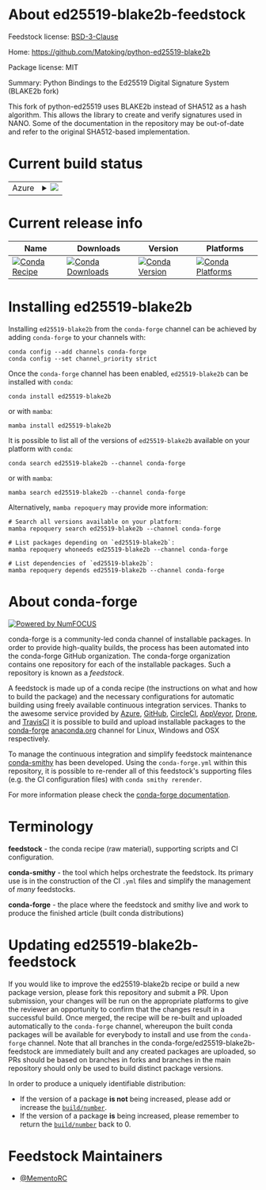 About ed25519-blake2b-feedstock
===============================

Feedstock license: [BSD-3-Clause](https://github.com/conda-forge/ed25519-blake2b-feedstock/blob/main/LICENSE.txt)

Home: https://github.com/Matoking/python-ed25519-blake2b

Package license: MIT

Summary: Python Bindings to the Ed25519 Digital Signature System (BLAKE2b fork)

This fork of python-ed25519 uses BLAKE2b instead of SHA512 as a hash algorithm.
This allows the library to create and verify signatures used in NANO.
Some of the documentation in the repository may be out-of-date and
refer to the original SHA512-based implementation.


Current build status
====================


<table>
    
  <tr>
    <td>Azure</td>
    <td>
      <details>
        <summary>
          <a href="https://dev.azure.com/conda-forge/feedstock-builds/_build/latest?definitionId=21602&branchName=main">
            <img src="https://dev.azure.com/conda-forge/feedstock-builds/_apis/build/status/ed25519-blake2b-feedstock?branchName=main">
          </a>
        </summary>
        <table>
          <thead><tr><th>Variant</th><th>Status</th></tr></thead>
          <tbody><tr>
              <td>linux_64_python3.10.____cpython</td>
              <td>
                <a href="https://dev.azure.com/conda-forge/feedstock-builds/_build/latest?definitionId=21602&branchName=main">
                  <img src="https://dev.azure.com/conda-forge/feedstock-builds/_apis/build/status/ed25519-blake2b-feedstock?branchName=main&jobName=linux&configuration=linux%20linux_64_python3.10.____cpython" alt="variant">
                </a>
              </td>
            </tr><tr>
              <td>linux_64_python3.11.____cpython</td>
              <td>
                <a href="https://dev.azure.com/conda-forge/feedstock-builds/_build/latest?definitionId=21602&branchName=main">
                  <img src="https://dev.azure.com/conda-forge/feedstock-builds/_apis/build/status/ed25519-blake2b-feedstock?branchName=main&jobName=linux&configuration=linux%20linux_64_python3.11.____cpython" alt="variant">
                </a>
              </td>
            </tr><tr>
              <td>linux_64_python3.8.____cpython</td>
              <td>
                <a href="https://dev.azure.com/conda-forge/feedstock-builds/_build/latest?definitionId=21602&branchName=main">
                  <img src="https://dev.azure.com/conda-forge/feedstock-builds/_apis/build/status/ed25519-blake2b-feedstock?branchName=main&jobName=linux&configuration=linux%20linux_64_python3.8.____cpython" alt="variant">
                </a>
              </td>
            </tr><tr>
              <td>linux_64_python3.9.____73_pypy</td>
              <td>
                <a href="https://dev.azure.com/conda-forge/feedstock-builds/_build/latest?definitionId=21602&branchName=main">
                  <img src="https://dev.azure.com/conda-forge/feedstock-builds/_apis/build/status/ed25519-blake2b-feedstock?branchName=main&jobName=linux&configuration=linux%20linux_64_python3.9.____73_pypy" alt="variant">
                </a>
              </td>
            </tr><tr>
              <td>linux_64_python3.9.____cpython</td>
              <td>
                <a href="https://dev.azure.com/conda-forge/feedstock-builds/_build/latest?definitionId=21602&branchName=main">
                  <img src="https://dev.azure.com/conda-forge/feedstock-builds/_apis/build/status/ed25519-blake2b-feedstock?branchName=main&jobName=linux&configuration=linux%20linux_64_python3.9.____cpython" alt="variant">
                </a>
              </td>
            </tr><tr>
              <td>osx_64_python3.10.____cpython</td>
              <td>
                <a href="https://dev.azure.com/conda-forge/feedstock-builds/_build/latest?definitionId=21602&branchName=main">
                  <img src="https://dev.azure.com/conda-forge/feedstock-builds/_apis/build/status/ed25519-blake2b-feedstock?branchName=main&jobName=osx&configuration=osx%20osx_64_python3.10.____cpython" alt="variant">
                </a>
              </td>
            </tr><tr>
              <td>osx_64_python3.11.____cpython</td>
              <td>
                <a href="https://dev.azure.com/conda-forge/feedstock-builds/_build/latest?definitionId=21602&branchName=main">
                  <img src="https://dev.azure.com/conda-forge/feedstock-builds/_apis/build/status/ed25519-blake2b-feedstock?branchName=main&jobName=osx&configuration=osx%20osx_64_python3.11.____cpython" alt="variant">
                </a>
              </td>
            </tr><tr>
              <td>osx_64_python3.8.____cpython</td>
              <td>
                <a href="https://dev.azure.com/conda-forge/feedstock-builds/_build/latest?definitionId=21602&branchName=main">
                  <img src="https://dev.azure.com/conda-forge/feedstock-builds/_apis/build/status/ed25519-blake2b-feedstock?branchName=main&jobName=osx&configuration=osx%20osx_64_python3.8.____cpython" alt="variant">
                </a>
              </td>
            </tr><tr>
              <td>osx_64_python3.9.____73_pypy</td>
              <td>
                <a href="https://dev.azure.com/conda-forge/feedstock-builds/_build/latest?definitionId=21602&branchName=main">
                  <img src="https://dev.azure.com/conda-forge/feedstock-builds/_apis/build/status/ed25519-blake2b-feedstock?branchName=main&jobName=osx&configuration=osx%20osx_64_python3.9.____73_pypy" alt="variant">
                </a>
              </td>
            </tr><tr>
              <td>osx_64_python3.9.____cpython</td>
              <td>
                <a href="https://dev.azure.com/conda-forge/feedstock-builds/_build/latest?definitionId=21602&branchName=main">
                  <img src="https://dev.azure.com/conda-forge/feedstock-builds/_apis/build/status/ed25519-blake2b-feedstock?branchName=main&jobName=osx&configuration=osx%20osx_64_python3.9.____cpython" alt="variant">
                </a>
              </td>
            </tr><tr>
              <td>win_64_python3.10.____cpython</td>
              <td>
                <a href="https://dev.azure.com/conda-forge/feedstock-builds/_build/latest?definitionId=21602&branchName=main">
                  <img src="https://dev.azure.com/conda-forge/feedstock-builds/_apis/build/status/ed25519-blake2b-feedstock?branchName=main&jobName=win&configuration=win%20win_64_python3.10.____cpython" alt="variant">
                </a>
              </td>
            </tr><tr>
              <td>win_64_python3.11.____cpython</td>
              <td>
                <a href="https://dev.azure.com/conda-forge/feedstock-builds/_build/latest?definitionId=21602&branchName=main">
                  <img src="https://dev.azure.com/conda-forge/feedstock-builds/_apis/build/status/ed25519-blake2b-feedstock?branchName=main&jobName=win&configuration=win%20win_64_python3.11.____cpython" alt="variant">
                </a>
              </td>
            </tr><tr>
              <td>win_64_python3.8.____cpython</td>
              <td>
                <a href="https://dev.azure.com/conda-forge/feedstock-builds/_build/latest?definitionId=21602&branchName=main">
                  <img src="https://dev.azure.com/conda-forge/feedstock-builds/_apis/build/status/ed25519-blake2b-feedstock?branchName=main&jobName=win&configuration=win%20win_64_python3.8.____cpython" alt="variant">
                </a>
              </td>
            </tr><tr>
              <td>win_64_python3.9.____73_pypy</td>
              <td>
                <a href="https://dev.azure.com/conda-forge/feedstock-builds/_build/latest?definitionId=21602&branchName=main">
                  <img src="https://dev.azure.com/conda-forge/feedstock-builds/_apis/build/status/ed25519-blake2b-feedstock?branchName=main&jobName=win&configuration=win%20win_64_python3.9.____73_pypy" alt="variant">
                </a>
              </td>
            </tr><tr>
              <td>win_64_python3.9.____cpython</td>
              <td>
                <a href="https://dev.azure.com/conda-forge/feedstock-builds/_build/latest?definitionId=21602&branchName=main">
                  <img src="https://dev.azure.com/conda-forge/feedstock-builds/_apis/build/status/ed25519-blake2b-feedstock?branchName=main&jobName=win&configuration=win%20win_64_python3.9.____cpython" alt="variant">
                </a>
              </td>
            </tr>
          </tbody>
        </table>
      </details>
    </td>
  </tr>
</table>

Current release info
====================

| Name | Downloads | Version | Platforms |
| --- | --- | --- | --- |
| [![Conda Recipe](https://img.shields.io/badge/recipe-ed25519--blake2b-green.svg)](https://anaconda.org/conda-forge/ed25519-blake2b) | [![Conda Downloads](https://img.shields.io/conda/dn/conda-forge/ed25519-blake2b.svg)](https://anaconda.org/conda-forge/ed25519-blake2b) | [![Conda Version](https://img.shields.io/conda/vn/conda-forge/ed25519-blake2b.svg)](https://anaconda.org/conda-forge/ed25519-blake2b) | [![Conda Platforms](https://img.shields.io/conda/pn/conda-forge/ed25519-blake2b.svg)](https://anaconda.org/conda-forge/ed25519-blake2b) |

Installing ed25519-blake2b
==========================

Installing `ed25519-blake2b` from the `conda-forge` channel can be achieved by adding `conda-forge` to your channels with:

```
conda config --add channels conda-forge
conda config --set channel_priority strict
```

Once the `conda-forge` channel has been enabled, `ed25519-blake2b` can be installed with `conda`:

```
conda install ed25519-blake2b
```

or with `mamba`:

```
mamba install ed25519-blake2b
```

It is possible to list all of the versions of `ed25519-blake2b` available on your platform with `conda`:

```
conda search ed25519-blake2b --channel conda-forge
```

or with `mamba`:

```
mamba search ed25519-blake2b --channel conda-forge
```

Alternatively, `mamba repoquery` may provide more information:

```
# Search all versions available on your platform:
mamba repoquery search ed25519-blake2b --channel conda-forge

# List packages depending on `ed25519-blake2b`:
mamba repoquery whoneeds ed25519-blake2b --channel conda-forge

# List dependencies of `ed25519-blake2b`:
mamba repoquery depends ed25519-blake2b --channel conda-forge
```


About conda-forge
=================

[![Powered by
NumFOCUS](https://img.shields.io/badge/powered%20by-NumFOCUS-orange.svg?style=flat&colorA=E1523D&colorB=007D8A)](https://numfocus.org)

conda-forge is a community-led conda channel of installable packages.
In order to provide high-quality builds, the process has been automated into the
conda-forge GitHub organization. The conda-forge organization contains one repository
for each of the installable packages. Such a repository is known as a *feedstock*.

A feedstock is made up of a conda recipe (the instructions on what and how to build
the package) and the necessary configurations for automatic building using freely
available continuous integration services. Thanks to the awesome service provided by
[Azure](https://azure.microsoft.com/en-us/services/devops/), [GitHub](https://github.com/),
[CircleCI](https://circleci.com/), [AppVeyor](https://www.appveyor.com/),
[Drone](https://cloud.drone.io/welcome), and [TravisCI](https://travis-ci.com/)
it is possible to build and upload installable packages to the
[conda-forge](https://anaconda.org/conda-forge) [anaconda.org](https://anaconda.org/)
channel for Linux, Windows and OSX respectively.

To manage the continuous integration and simplify feedstock maintenance
[conda-smithy](https://github.com/conda-forge/conda-smithy) has been developed.
Using the ``conda-forge.yml`` within this repository, it is possible to re-render all of
this feedstock's supporting files (e.g. the CI configuration files) with ``conda smithy rerender``.

For more information please check the [conda-forge documentation](https://conda-forge.org/docs/).

Terminology
===========

**feedstock** - the conda recipe (raw material), supporting scripts and CI configuration.

**conda-smithy** - the tool which helps orchestrate the feedstock.
                   Its primary use is in the construction of the CI ``.yml`` files
                   and simplify the management of *many* feedstocks.

**conda-forge** - the place where the feedstock and smithy live and work to
                  produce the finished article (built conda distributions)


Updating ed25519-blake2b-feedstock
==================================

If you would like to improve the ed25519-blake2b recipe or build a new
package version, please fork this repository and submit a PR. Upon submission,
your changes will be run on the appropriate platforms to give the reviewer an
opportunity to confirm that the changes result in a successful build. Once
merged, the recipe will be re-built and uploaded automatically to the
`conda-forge` channel, whereupon the built conda packages will be available for
everybody to install and use from the `conda-forge` channel.
Note that all branches in the conda-forge/ed25519-blake2b-feedstock are
immediately built and any created packages are uploaded, so PRs should be based
on branches in forks and branches in the main repository should only be used to
build distinct package versions.

In order to produce a uniquely identifiable distribution:
 * If the version of a package **is not** being increased, please add or increase
   the [``build/number``](https://docs.conda.io/projects/conda-build/en/latest/resources/define-metadata.html#build-number-and-string).
 * If the version of a package **is** being increased, please remember to return
   the [``build/number``](https://docs.conda.io/projects/conda-build/en/latest/resources/define-metadata.html#build-number-and-string)
   back to 0.

Feedstock Maintainers
=====================

* [@MementoRC](https://github.com/MementoRC/)


